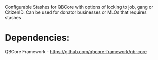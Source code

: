 Configurable Stashes for QBCore with options of locking to job, gang or CitizenID. Can be used for donator businesses or MLOs that requires stashes

# Dependencies:
QBCore Framework - https://github.com/qbcore-framework/qb-core

